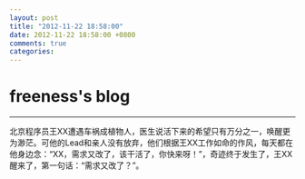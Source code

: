```yaml
---
layout: post
title: "2012-11-22 18:58:00"
date: 2012-11-22 18:58:00 +0800
comments: true
categories: 
---
```


# freeness's blog

----------

>
北京程序员王XX遭遇车祸成植物人，医生说活下来的希望只有万分之一，唤醒更为渺茫。可他的Lead和亲人没有放弃，他们根据王XX工作如命的作风，每天都在他身边念：“XX，需求又改了，该干活了，你快来呀！”，奇迹终于发生了，王XX醒来了，第一句话：“需求又改了？”。